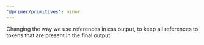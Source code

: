```yaml
---
'@primer/primitives': minor
---
```


Changing the way we use references in css output, to keep all references to tokens that are present in the final output
